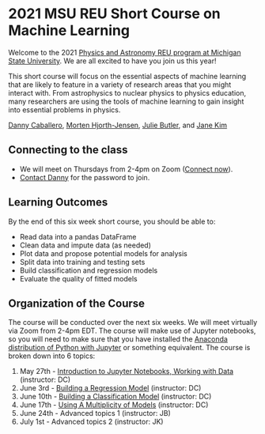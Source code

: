 # 2021 MSU REU Short Course on Machine Learning

Welcome to the 2021 [Physics and Astronomy REU program at Michigan State University](http://pa.msu.edu). We are all excited to have you join us this year!

This short course will focus on the essential aspects of machine learning that are likely to feature in a variety of research areas that you might interact with. From astrophysics to nuclear physics to physics education, many researchers are using the tools of machine learning to gain insight into essential problems in physics.

[Danny Caballero](https://dannycab.github.io), [Morten Hjorth-Jensen](http://mhjgit.github.io/info/doc/web/), [Julie Butler](https://www.linkedin.com/in/julie-butler-hartley-4b2741103), and [Jane Kim](https://www.linkedin.com/in/jane-m-kim)

## Connecting to the class

* We will meet on Thursdays from 2-4pm on Zoom ([Connect now](https://msu.zoom.us/j/93771741855)).
* [Contact Danny](mailto:caball14@msu.edu) for the password to join.

## Learning Outcomes

By the end of this six week short course, you should be able to:

* Read data into a pandas DataFrame
* Clean data and impute data (as needed)
* Plot data and propose potential models for analysis
* Split data into training and testing sets
* Build classification and regression models
* Evaluate the quality of fitted models

## Organization of the Course

The course will be conducted over the next six weeks. We will meet virtually via Zoom from 2-4pm EDT. The course will make use of Jupyter notebooks, so you will need to make sure that you have installed the [Anaconda distribution of Python with Jupyter](https://www.anaconda.com/products/individual) or something equivalent. The course is broken down into 6 topics:

1. May 27th - [Introduction to Jupyter Notebooks, Working with Data](./notebooks/day-1/Day-1_Exploring-data-with-Pandas.ipynb) (instructor: DC)
2. June 3rd - [Building a Regression Model](./notebooks/day-2/Day-2_Multiple_Regression.ipynb) (instructor: DC)
3. June 10th - [Building a Classification Model](./notebooks/day-3/day-3_KNN_classification.ipynb) (instructor: DC)
4. June 17th - [Using A Multiplicity of Models](./notebooks/day-4/Day_4-Multiplicity_of_Models.ipynb) (instructor: DC)
5. June 24th - Advanced topics 1 (instructor: JB)
6. July 1st - Advanced topics 2 (instructor: JK)
